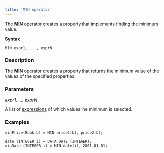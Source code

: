 ```yaml
---
title: 'MIN operator'
---
```


The **MIN** operator creates a [property](Properties.md) that implements finding the [minimum](Extremum_MAX_MIN_.md) value.

**Syntax** 

    MIN expr1, ..., exprN

### Description

The **MIN** operator creates a property that returns the minimum value of the values of the specified properties.

### Parameters

*expr1, ..., exprN*

A list of [expressions](Expression.md) of which values the minimum is selected.

### Examples


```lsf
minPrice(Book b) = MIN price1(b), price2(b);

date (INTEGER i) = DATA DATE (INTEGER);
minDate (INTEGER i) = MIN date(i), 2001_01_01;
```
